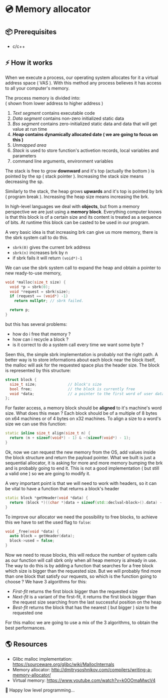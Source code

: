 # 💿 Memory allocator 

## 📦 Prerequisites
- c/c++
  
## ⚡ How it works
When we execute a process, our operating system allocates for it a virtual address space ( VAS ). With this method any process believes it has
access to all your computer's memory.

The process memory is divided into: <br/>
( shown from lower address to higher address )
1. *Text segment* contains executable code
2. *Data segment* contains non-zero initialized static data
3. *Bss segment* contains zero-initialized static data and data that will get value at run time
4. ***Heap* contains dynamically allocated date ( we are going to focus on this )**
5. *Unmapped area* 
6. *Stack* is used to store function's activetion records, local variables and parameters
8. command line arguments, environment variables

The stack is free to grow **downward** and it's top (actually the bottom ) is pointed by the sp ( stack pointer ). Increasing the stack size means 
decreasing the sp.

Similarly to the stack, the heap grows **upwards** and it's top is pointed by brk ( program break ). Increasing the heap size means increasing the 
brk.

In high-level languages we deal with **objects**, but from a memory perspective we are just using a **memory block**.
Everything computer knows is that this block is of a certain size and its content is treated as a sequence of bits.
At runtime this block can be casted to be used in our program.

A very basic idea is that increasing brk can give us more memory, there is the sbrk system call to do this. 
- ```sbrk(0)``` gives the current brk address
- ```sbrk(n)``` increases brk by n
- if sbrk fails it will return ```(void*)-1```
  
We can use the sbrk system call to expand the heap and obtain a pointer to new ready-to-use memory, 
```c++
void *malloc(size_t size) {
  void *p = sbrk(0);
  void *request = sbrk(size);
  if (request == (void*) -1)
    return nullptr; // sbrk failed.

  return p;
}
```
but this has several problems:
- how do i free that memory ?
- how can i recycle a block ?
- is it correct to do a system call every time we want some byte ?

Seen this, the simple sbrk implementation is probably not the right path. A better way is to store informations about each block near the block 
itself, the malloc will ask for the requested space plus the header size. The block is represented by this structure:
```c++
struct block {
  size_t size;              // block's size
  bool free;                // the block is currently free
  void *data;               // a pointer to the first word of user data, aka payload pointer
};
```
For faster access, a memory block should be **aligned** to it's machine's word size. What does this mean ? Each block should be of a multiple
of 8 bytes on x64 machines or of 4 bytes on x32 machines. To align a size to a word's size we can use this function: 

```c++
static inline size_t align(size_t n) {
  return (n + sizeof(void*) - 1) & ~(sizeof(void*) - 1);
}
```

Ok, now we can request the new memory from the OS, add values inside the block structure and return the payload pointer. 
What we built is just a sequential allocator, it is asking for more and more memory bumping the brk and is probably going to end it. 
This is not a good implementation ( but still a valid one ) so we are going to modify it. 

A very important point is that we will need to work with headers, so it can be vital to have a function that returns a block's header
```c++
static block *getHeader(void *data) {
  return (block *)((char *)data + sizeof(std::declval<block>().data) - sizeof(block));
}
```

To improve our allocator we need the possibility to free blocks, to achieve this we have to set the used flag to ```false```:
```c++
void _free(void *data) {
  auto block = getHeader(data);
  block->used = false;
}
```
Now we need to reuse blocks, this will reduce the number of system calls as our function will call sbrk only when all heap memory is already in use.
The way to do this is by adding a function that searches for a free block which size is bigger than the requested size. But we will probably find 
more than one block that satisfy our requests, so which is the function going to choose ? We have 3 algorithms for this:
- *First-fit* returns the first block bigger than the requested size
- *Next-fit* is a variant of the first-fit, it returns the first block bigger than the request size searching from the last successful position on the heap
- *Best-fit* returns the block that has the nearest ( but bigger ) size to the requested one
  
For this malloc we are going to use a mix of the 3 algorithms, to obtain the best performances.


## 🌎 Resources 
- Glibc malloc implementation: https://sourceware.org/glibc/wiki/MallocInternals
- Memory allocator: http://dmitrysoshnikov.com/compilers/writing-a-memory-allocator/
- Virtual memory: https://www.youtube.com/watch?v=k0OOmaMwcV4

🐞 Happy low level programming...
